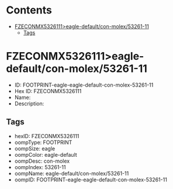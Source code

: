 



Contents
========

* [FZECONMX5326111>eagle-default/con-molex/53261-11](#fzeconmx5326111eagle-defaultcon-molex53261-11)
	* [Tags](#tags)

# FZECONMX5326111>eagle-default/con-molex/53261-11

- ID: FOOTPRINT-eagle-eagle-default-con-molex-53261-11
- Hex ID: FZECONMX5326111
- Name: 
- Description: 

## Tags

- hexID: FZECONMX5326111
- oompType: FOOTPRINT
- oompSize: eagle
- oompColor: eagle-default
- oompDesc: con-molex
- oompIndex: 53261-11
- oompName: eagle-default/con-molex/53261-11
- oompID: FOOTPRINT-eagle-eagle-default-con-molex-53261-11
